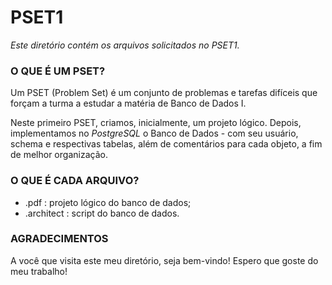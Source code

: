 # PSET1
*Este diretório contém os arquivos solicitados no PSET1.*

### O QUE É UM PSET?
Um PSET (Problem Set) é um conjunto de problemas e tarefas difíceis que forçam a turma a estudar a matéria de Banco de Dados I.

Neste primeiro PSET, criamos, inicialmente, um projeto lógico. Depois, implementamos no *PostgreSQL* o Banco de Dados - com seu usuário, schema e respectivas tabelas, além de comentários para cada objeto, a fim de melhor organização.

### O QUE É CADA ARQUIVO?
* .pdf : projeto lógico do banco de dados;
* .architect : script do banco de dados.
### AGRADECIMENTOS

A você que visita este meu diretório, seja bem-vindo! Espero que goste do meu trabalho!



